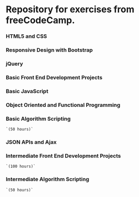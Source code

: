 # Repository for exercises from freeCodeCamp.

### HTML5 and CSS

### Responsive Design with Bootstrap

### jQuery

### Basic Front End Development Projects

### Basic JavaScript

### Object Oriented and Functional Programming

### Basic Algorithm Scripting
	`(50 hours)`

### JSON APIs and Ajax

### Intermediate Front End Development Projects
	`(100 hours)`

### Intermediate Algorithm Scripting
	`(50 hours)`
